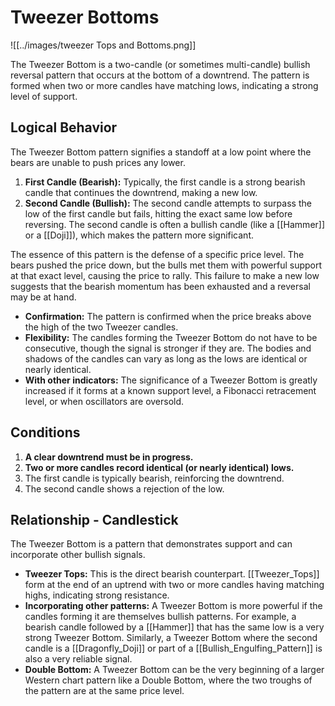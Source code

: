 # Tweezer Bottoms

![[../images/tweezer Tops and Bottoms.png]]

The Tweezer Bottom is a two-candle (or sometimes multi-candle) bullish reversal pattern that occurs at the bottom of a downtrend. The pattern is formed when two or more candles have matching lows, indicating a strong level of support.

## Logical Behavior

The Tweezer Bottom pattern signifies a standoff at a low point where the bears are unable to push prices any lower.

1.  **First Candle (Bearish):** Typically, the first candle is a strong bearish candle that continues the downtrend, making a new low.
2.  **Second Candle (Bullish):** The second candle attempts to surpass the low of the first candle but fails, hitting the exact same low before reversing. The second candle is often a bullish candle (like a [[Hammer]] or a [[Doji]]), which makes the pattern more significant.

The essence of this pattern is the defense of a specific price level. The bears pushed the price down, but the bulls met them with powerful support at that exact level, causing the price to rally. This failure to make a new low suggests that the bearish momentum has been exhausted and a reversal may be at hand.

- **Confirmation:** The pattern is confirmed when the price breaks above the high of the two Tweezer candles.
- **Flexibility:** The candles forming the Tweezer Bottom do not have to be consecutive, though the signal is stronger if they are. The bodies and shadows of the candles can vary as long as the lows are identical or nearly identical.
- **With other indicators:** The significance of a Tweezer Bottom is greatly increased if it forms at a known support level, a Fibonacci retracement level, or when oscillators are oversold.

## Conditions

1.  **A clear downtrend must be in progress.**
2.  **Two or more candles record identical (or nearly identical) lows.**
3.  The first candle is typically bearish, reinforcing the downtrend.
4.  The second candle shows a rejection of the low.

## Relationship - Candlestick

The Tweezer Bottom is a pattern that demonstrates support and can incorporate other bullish signals.

- **Tweezer Tops:** This is the direct bearish counterpart. [[Tweezer_Tops]] form at the end of an uptrend with two or more candles having matching highs, indicating strong resistance.
- **Incorporating other patterns:** A Tweezer Bottom is more powerful if the candles forming it are themselves bullish patterns. For example, a bearish candle followed by a [[Hammer]] that has the same low is a very strong Tweezer Bottom. Similarly, a Tweezer Bottom where the second candle is a [[Dragonfly_Doji]] or part of a [[Bullish_Engulfing_Pattern]] is also a very reliable signal.
- **Double Bottom:** A Tweezer Bottom can be the very beginning of a larger Western chart pattern like a Double Bottom, where the two troughs of the pattern are at the same price level.
